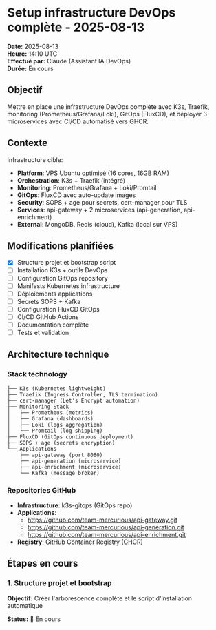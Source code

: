 # Setup infrastructure DevOps complète - 2025-08-13

**Date:** 2025-08-13  
**Heure:** 14:10 UTC  
**Effectué par:** Claude (Assistant IA DevOps)  
**Durée:** En cours

## Objectif
Mettre en place une infrastructure DevOps complète avec K3s, Traefik, monitoring (Prometheus/Grafana/Loki), GitOps (FluxCD), et déployer 3 microservices avec CI/CD automatisé vers GHCR.

## Contexte
Infrastructure cible:
- **Platform**: VPS Ubuntu optimisé (16 cores, 16GB RAM)
- **Orchestration**: K3s + Traefik (intégré)
- **Monitoring**: Prometheus/Grafana + Loki/Promtail
- **GitOps**: FluxCD avec auto-update images
- **Security**: SOPS + age pour secrets, cert-manager pour TLS
- **Services**: api-gateway + 2 microservices (api-generation, api-enrichment)
- **External**: MongoDB, Redis (cloud), Kafka (local sur VPS)

## Modifications planifiées
- [x] Structure projet et bootstrap script
- [ ] Installation K3s + outils DevOps
- [ ] Configuration GitOps repository 
- [ ] Manifests Kubernetes infrastructure
- [ ] Déploiements applications
- [ ] Secrets SOPS + Kafka
- [ ] Configuration FluxCD GitOps
- [ ] CI/CD GitHub Actions
- [ ] Documentation complète
- [ ] Tests et validation

## Architecture technique

### Stack technology
```
├── K3s (Kubernetes lightweight)
├── Traefik (Ingress Controller, TLS termination)  
├── cert-manager (Let's Encrypt automation)
├── Monitoring Stack
│   ├── Prometheus (metrics)
│   ├── Grafana (dashboards)
│   ├── Loki (logs aggregation)
│   └── Promtail (log shipping)
├── FluxCD (GitOps continuous deployment)
├── SOPS + age (secrets encryption)
└── Applications
    ├── api-gateway (port 8080)
    ├── api-generation (microservice)
    ├── api-enrichment (microservice)
    └── Kafka (message broker)
```

### Repositories GitHub
- **Infrastructure**: k3s-gitops (GitOps repo)
- **Applications**: 
  - https://github.com/team-mercurious/api-gateway.git
  - https://github.com/team-mercurious/api-generation.git
  - https://github.com/team-mercurious/api-enrichment.git
- **Registry**: GitHub Container Registry (GHCR)

## Étapes en cours

### 1. Structure projet et bootstrap
**Objectif:** Créer l'arborescence complète et le script d'installation automatique

**Status:** 🔄 En cours
